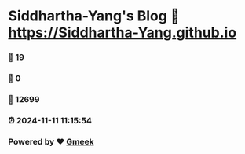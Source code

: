 # Siddhartha-Yang's Blog :link: https://Siddhartha-Yang.github.io 
### :page_facing_up: [19](https://Siddhartha-Yang.github.io/tag.html) 
### :speech_balloon: 0 
### :hibiscus: 12699 
### :alarm_clock: 2024-11-11 11:15:54 
### Powered by :heart: [Gmeek](https://github.com/Meekdai/Gmeek)

